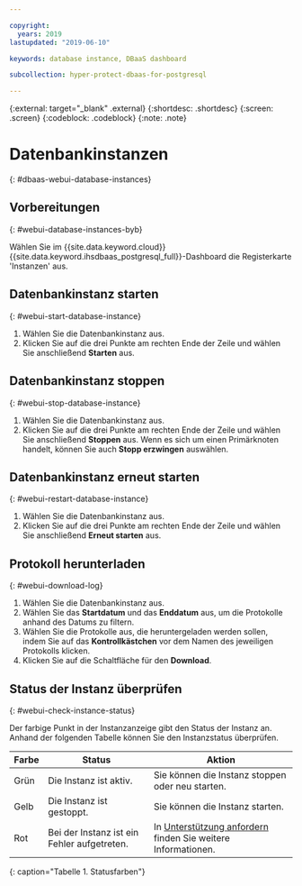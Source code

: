 ```yaml
---

copyright:
  years: 2019
lastupdated: "2019-06-10"

keywords: database instance, DBaaS dashboard

subcollection: hyper-protect-dbaas-for-postgresql

---
```


{:external: target="_blank" .external}
{:shortdesc: .shortdesc}
{:screen: .screen}
{:codeblock: .codeblock}
{:note: .note}


# Datenbankinstanzen
{: #dbaas-webui-database-instances}

## Vorbereitungen
{: #webui-database-instances-byb}

Wählen Sie im {{site.data.keyword.cloud}} {{site.data.keyword.ihsdbaas_postgresql_full}}-Dashboard die Registerkarte 'Instanzen' aus.

## Datenbankinstanz starten
{: #webui-start-database-instance}

1. Wählen Sie die Datenbankinstanz aus.
2. Klicken Sie auf die drei Punkte am rechten Ende der Zeile und wählen Sie anschließend **Starten** aus.

## Datenbankinstanz stoppen
{: #webui-stop-database-instance}

1. Wählen Sie die Datenbankinstanz aus.
2. Klicken Sie auf die drei Punkte am rechten Ende der Zeile und wählen Sie anschließend **Stoppen** aus. Wenn es sich um einen Primärknoten handelt, können Sie auch **Stopp erzwingen** auswählen.

## Datenbankinstanz erneut starten
{: #webui-restart-database-instance}

1. Wählen Sie die Datenbankinstanz aus.
2. Klicken Sie auf die drei Punkte am rechten Ende der Zeile und wählen Sie anschließend **Erneut starten** aus.

## Protokoll herunterladen
{: #webui-download-log}

1. Wählen Sie die Datenbankinstanz aus.
2. Wählen Sie das **Startdatum** und das **Enddatum** aus, um die Protokolle anhand des Datums zu filtern.
3. Wählen Sie die Protokolle aus, die heruntergeladen werden sollen, indem Sie auf das **Kontrollkästchen** vor dem Namen des jeweiligen Protokolls klicken.
4. Klicken Sie auf die Schaltfläche für den **Download**.

## Status der Instanz überprüfen
{: #webui-check-instance-status}

Der farbige Punkt in der Instanzanzeige gibt den Status der Instanz an. Anhand der folgenden Tabelle können Sie den Instanzstatus überprüfen.

|Farbe|Status|Aktion|
|-----|------|------|
|Grün|Die Instanz ist aktiv.|Sie können die Instanz stoppen oder neu starten.|
|Gelb|Die Instanz ist gestoppt.|Sie können die Instanz starten.|
|Rot|Bei der Instanz ist ein Fehler aufgetreten.|In [Unterstützung anfordern](/docs/services/hyper-protect-dbaas-for-postgresql?topic=hyper-protect-dbaas-for-postgresql-getting-help-and-support) finden Sie weitere Informationen.|
{: caption="Tabelle 1. Statusfarben"}
